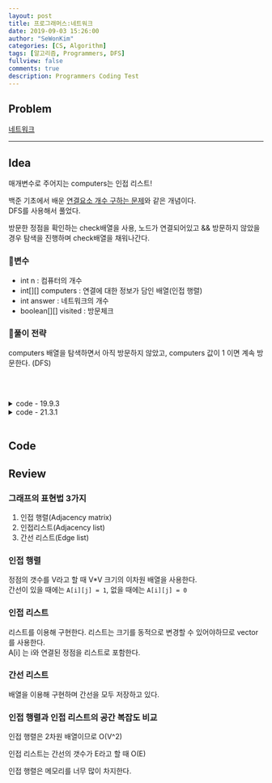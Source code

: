```yaml
---
layout: post
title: 프로그래머스:네트워크
date: 2019-09-03 15:26:00
author: "SeWonKim"
categories: [CS, Algorithm]
tags: [알고리즘, Programmers, DFS]
fullview: false
comments: true
description: Programmers Coding Test
---
```


## Problem

[네트워크](https://programmers.co.kr/learn/courses/30/lessons/43162)

---

## Idea

매개변수로 주어지는 computers는 인접 리스트!

백준 기초에서 배운 [연결요소 개수 구하는 문제](https://www.acmicpc.net/problem/11724)와 같은 개념이다.  
DFS를 사용해서 풀었다.

방문한 정점을 확인하는 check배열을 사용, 노드가 연결되어있고 && 방문하지 않았을 경우 탐색을 진행하며 check배열을 채워나간다.

### 🥚변수

- int n : 컴퓨터의 개수
- int[][] computers : 연결에 대한 정보가 담인 배열(인접 행렬)
- int answer : 네트워크의 개수
- boolean[][] visited : 방문체크
  
### 🍳풀이 전략

computers 배열을 탐색하면서 아직 방문하지 않았고, computers 값이 1 이면 계속 방문한다. (DFS)


&nbsp;  
&nbsp;


<details>
<summary>code - 19.9.3</summary>
<div markdown="1">

```cpp

#include <string>
#include <vector>

using namespace std;

bool check[201];

void dfs(int x, vector<vector<int>> a){
    check[x] = true;

    for(int i=0; i<a[x].size(); i++){
        if(a[x][i] == 1 && check[i] == false){
            dfs(i, a);
        }
    }

}


int solution(int n, vector<vector<int>> computers) {
    int answer = 0;

    for(int i=0; i<n; i++){
        if(check[i] == false){
            dfs(i, computers);
            answer++;
        }
    }

    return answer;
}

```

</div>
</details>

<details>
<summary>code - 21.3.1</summary>
<div markdown="1">

```java

class Solution {
    static boolean[][] visited;
    public int solution(int n, int[][] computers) {
        int answer = 0;
        visited = new boolean[n][n];
        
        for(int i=0; i<n; i++) {
            for(int j=0; j<n; j++) {
                if(computers[i][j] == 1 && !visited[i][j]) {
                    answer++;
                    visited[i][j] = true;
                    DFS(i, j, n, computers);
                }
            }
        }
        return answer;
    }
    
    public void DFS(int s, int e, int n, int[][] computers) {
        for(int i=0; i<n; i++) {
            if(computers[e][i] == 1 &&!visited[e][i]) {
                visited[e][i] = true;
                DFS(e, i, n, computers);
            }
        }
    }
}

```

</div>
</details>
&nbsp;  
&nbsp;

## Code



## Review

### 그래프의 표현법 3가지

1. 인접 행렬(Adjacency matrix)
2. 인접리스트(Adjacency list)
3. 간선 리스트(Edge list)

### 인접 행렬

정점의 갯수를 V라고 할 때 V\*V 크기의 이차원 배열을 사용한다.  
간선이 있을 때에는 `A[i][j] = 1`, 없을 때에는 `A[i][j] = 0`

### 인접 리스트

리스트를 이용해 구현한다. 리스트는 크기를 동적으로 변경할 수 있어야하므로 vector를 사용한다.  
A[i] 는 i와 연결된 정점을 리스트로 포함한다.

### 간선 리스트

배열을 이용해 구현하며 간선을 모두 저장하고 있다.

### 인접 행렬과 인접 리스트의 공간 복잡도 비교

인접 행렬은 2차원 배열이므로 O(V^2)

인접 리스트는 간선의 갯수가 E라고 할 때 O(E)

인접 행렬은 메모리를 너무 많이 차지한다.
